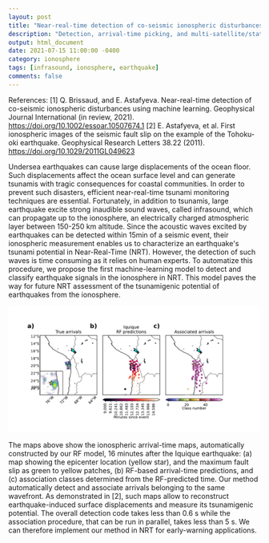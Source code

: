 ```yaml
---
layout: post
title: "Near-real-time detection of co-seismic ionospheric disturbances using machine learning"
description: "Detection, arrival-time picking, and multi-satellite/station association of co-seismic ionospheric perturbations."
output: html_document
date: 2021-07-15 11:00:00 -0400
category: ionosphere
tags: [infrasound, ionosphere, earthquake]
comments: false
---
```


References:
[1] Q. Brissaud, and E. Astafyeva. Near-real-time detection of co-seismic ionospheric disturbances using machine learning. Geophysical Journal International (in review, 2021).
<https://doi.org/10.1002/essoar.10507674.1>
[2] E. Astafyeva, et al. First ionospheric images of the seismic fault slip on the example of the Tohoku-oki earthquake. Geophysical Research Letters 38.22 (2011).
<https://doi.org/10.1029/2011GL049623>

<p>
Undersea earthquakes can cause large displacements of the ocean floor. Such displacements affect the ocean surface level and can generate  tsunamis with tragic consequences for coastal communities. In order to prevent such disasters, efficient near-real-time tsunami monitoring techniques are essential. Fortunately, in addition to tsunamis, large earthquake excite strong inaudible sound waves, called infrasound, which can propagate up to the ionosphere, an electrically charged atmospheric layer between 150-250 km altitude. Since the acoustic waves excited by earthquakes can be detected within 15min of a seismic event, their ionospheric measurement enables us to characterize an earthquake's tsunami potential in Near-Real-Time (NRT). However, the detection of such waves is time consuming as it relies on human experts. To automatize this procedure, we propose the first machine-learning model to detect and classify earthquake signals in the ionosphere in NRT. This model paves the way for future NRT assessment of the tsunamigenic potential of earthquakes from the ionosphere.
</p>

![Ionospheric arrival-time maps automatically constructed by our RF model](/images/iono_map_event_Iquique_30s.png)

<p>
 The maps above show the ionospheric arrival-time maps, automatically constructed by our RF model, 16 minutes after the Iquique earthquake: (a) map showing the epicenter location (yellow star), and the maximum fault slip as green to yellow patches, (b) RF-based arrival-time predictions, and (c) association classes determined from the RF-predicted time. Our method automatically detect and associate arrivals belonging to the same wavefront. As demonstrated in [2], such maps allow to reconstruct earthquake-induced surface displacements and measure its tsunamigenic potential. The overall detection code takes less than 0.6 s while the association procedure, that can be run in parallel, takes less than 5 s. We can therefore implement our method in NRT for early-warning applications.
 </p>